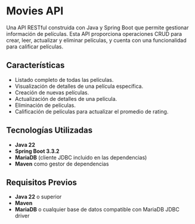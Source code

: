 # Movies API

Una API RESTful construida con Java y Spring Boot que permite gestionar información de películas. Esta API proporciona operaciones CRUD para crear, leer, actualizar y eliminar películas, y cuenta con una funcionalidad para calificar películas.

## Características

- Listado completo de todas las películas.
- Visualización de detalles de una película específica.
- Creación de nuevas películas.
- Actualización de detalles de una película.
- Eliminación de películas.
- Calificación de películas para actualizar el promedio de rating.

## Tecnologías Utilizadas

- **Java 22**
- **Spring Boot 3.3.2**
- **MariaDB** (cliente JDBC incluido en las dependencias)
- **Maven** como gestor de dependencias

## Requisitos Previos

- **Java 22** o superior
- **Maven**
- **MariaDB** o cualquier base de datos compatible con MariaDB JDBC driver
